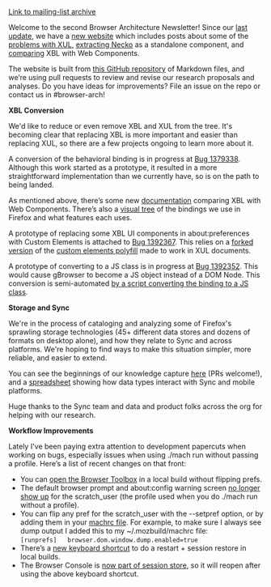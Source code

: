 [Link to mailing-list archive](https://groups.google.com/d/msg/firefox-dev/Rc2w2a9e8HQ/vuJZffViCwAJ)

Welcome to the second Browser Architecture Newsletter! Since our [last update](https://groups.google.com/forum/#!msg/firefox-dev/ueRILL2ppac/RxR9lLPkAwAJ;context-place=forum/firefox-dev), we have a [new website](https://mozilla.github.io/firefox-browser-architecture/) which includes posts about some of the [problems with XUL](https://mozilla.github.io/firefox-browser-architecture/text/0003-problems-with-xul.html), [extracting Necko](https://mozilla.github.io/firefox-browser-architecture/text/0002-extracting-necko.html) as a standalone component, and [comparing](https://mozilla.github.io/firefox-browser-architecture/text/0004-xbl-web-components.html) XBL with Web Components.

The website is built from [this GitHub repository](https://github.com/mozilla/firefox-browser-architecture) of Markdown files, and we’re using pull requests to review and revise our research proposals and analyses. Do you have ideas for improvements? File an issue on the repo or contact us in #browser-arch!

**XBL Conversion**

We'd like to reduce or even remove XBL and XUL from the tree. It's becoming clear that replacing XBL is more important and easier than replacing XUL, so there are a few projects ongoing to learn more about it.

A conversion of the behavioral <preference> binding is in progress at [Bug 1379338](https://bugzilla.mozilla.org/show_bug.cgi?id=1379338). Although this work started as a prototype, it resulted in a more straightforward implementation than we currently have, so is on the path to being landed.

As mentioned above, there’s some new [documentation](https://mozilla.github.io/firefox-browser-architecture/text/0004-xbl-web-components.html) comparing XBL with Web Components. There’s also a [visual tree](https://bgrins.github.io/xbl-analysis) of the bindings we use in Firefox and what features each uses.

A prototype of replacing some XBL UI components in about:preferences with Custom Elements is attached to [Bug 1392367](https://bugzilla.mozilla.org/show_bug.cgi?id=1392367). This relies on a [forked version](https://github.com/webcomponents/custom-elements/compare/master...bgrins:firefox-browser-chrome?expand=1) of the [custom elements polyfill](https://github.com/webcomponents/custom-elements) made to work in XUL documents.

A prototype of converting <tabbrowser> to a JS class is in progress at [Bug 1392352](https://bugzilla.mozilla.org/show_bug.cgi?id=1392352). This would cause gBrowser to become a JS object instead of a DOM Node. This conversion is semi-automated [by a script converting the binding to a JS class](https://github.com/bgrins/xbl-analysis/blob/ad87d682b937620b1c129e49c4081483c7074540/scripts/build-custom-elements.js).

**Storage and Sync**

We're in the process of cataloging and analyzing some of Firefox's sprawling storage technologies (45+ different data stores and dozens of formats on desktop alone), and how they relate to Sync and across platforms. We're hoping to find ways to make this situation simpler, more reliable, and easier to extend.

You can see the beginnings of our knowledge capture [here](https://github.com/mozilla/firefox-data-store-docs) (PRs welcome!), and a [spreadsheet](http://bit.ly/2vpZI9e) showing how data types interact with Sync and mobile platforms.

Huge thanks to the Sync team and data and product folks across the org for helping with our research.

**Workflow Improvements**

Lately I've been paying extra attention to development papercuts when working on bugs, especially issues when using ./mach run without passing a profile. Here’s a list of recent changes on that front:

*   You can [open the Browser Toolbox](https://groups.google.com/d/msg/firefox-dev/678mrnS6120/KXcP18ZUCAAJ) in a local build without flipping prefs.
*   The default browser prompt and about:config warning screen [no longer show up](https://groups.google.com/d/msg/firefox-dev/kPwA1y-7BpI/gX6rvhEjBQAJ) for the scratch_user (the profile used when you do ./mach run without a profile).
*   You can flip any pref for the scratch_user with the --setpref option, or by adding them in your [machrc file](https://developer.mozilla.org/en-US/docs/Mozilla/Developer_guide/mach#Does_mach_have_its_own_configuration_file). For example, to make sure I always see dump output I added this to my ~/.mozbuild/machrc file:  
    `[runprefs]  
    browser.dom.window.dump.enabled=true`
*   There’s a [new keyboard shortcut](https://groups.google.com/d/msg/firefox-dev/Tme95bp3EHY/ow-l077FAAAJ) to do a restart + session restore in local builds.
*   The Browser Console is [now part of session store](https://bugzilla.mozilla.org/show_bug.cgi?id=1388552), so it will reopen after using the above keyboard shortcut.
